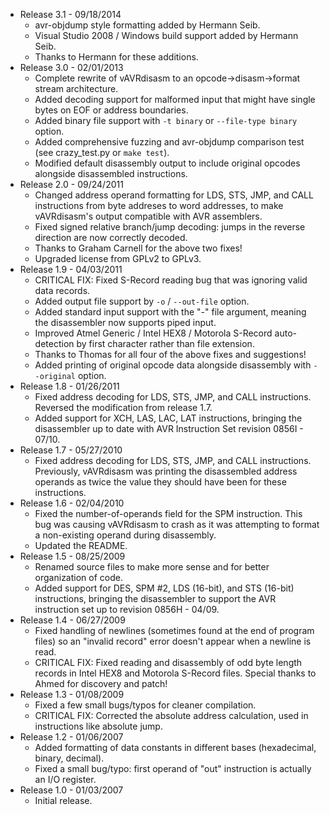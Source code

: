 * Release 3.1 - 09/18/2014
    * avr-objdump style formatting added by Hermann Seib.
    * Visual Studio 2008 / Windows build support added by Hermann Seib.
    * Thanks to Hermann for these additions.
* Release 3.0 - 02/01/2013
    * Complete rewrite of vAVRdisasm to an opcode->disasm->format stream architecture.
    * Added decoding support for malformed input that might have single bytes on EOF or address boundaries.
    * Added binary file support with `-t binary` or `--file-type binary` option.
    * Added comprehensive fuzzing and avr-objdump comparison test (see crazy_test.py or `make test`).
    * Modified default disassembly output to include original opcodes alongside disassembled instructions.
* Release 2.0 - 09/24/2011
    * Changed address operand formatting for LDS, STS, JMP, and CALL instructions from byte addreses to word addresses, to make vAVRdisasm's output compatible with AVR assemblers.
    * Fixed signed relative branch/jump decoding: jumps in the reverse direction are now correctly decoded.
    * Thanks to Graham Carnell for the above two fixes!
    * Upgraded license from GPLv2 to GPLv3.
* Release 1.9 - 04/03/2011
    * CRITICAL FIX: Fixed S-Record reading bug that was ignoring valid data records.
    * Added output file support by `-o` / `--out-file` <output file> option.
    * Added standard input support with the "-" file argument, meaning the disassembler now supports piped input.
    * Improved Atmel Generic / Intel HEX8 / Motorola S-Record auto-detection by first character rather than file extension.
    * Thanks to Thomas for all four of the above fixes and suggestions!
    * Added printing of original opcode data alongside disassembly with `--original` option.
* Release 1.8 - 01/26/2011
    * Fixed address decoding for LDS, STS, JMP, and CALL instructions. Reversed the modification from release 1.7.
    * Added support for XCH, LAS, LAC, LAT instructions, bringing the disassembler up to date with AVR Instruction Set revision 0856I - 07/10.
* Release 1.7 - 05/27/2010
    * Fixed address decoding for LDS, STS, JMP, and CALL instructions. Previously, vAVRdisasm was printing the disassembled address operands as twice the value they should have been for these instructions.
* Release 1.6 - 02/04/2010
    * Fixed the number-of-operands field for the SPM instruction. This bug was causing vAVRdisasm to crash as it was attempting to format a non-existing operand during disassembly.
    * Updated the README.
* Release 1.5 - 08/25/2009
    * Renamed source files to make more sense and for better organization of code.
    * Added support for DES, SPM #2, LDS (16-bit), and STS (16-bit) instructions, bringing the disassembler to support the AVR instruction set up to revision 0856H - 04/09.
* Release 1.4 - 06/27/2009
    * Fixed handling of newlines (sometimes found at the end of program files) so  an "invalid record" error doesn't appear when a newline is read.
    * CRITICAL FIX: Fixed reading and disassembly of odd byte length records in Intel HEX8 and Motorola S-Record files. Special thanks to Ahmed for discovery and patch!
* Release 1.3 - 01/08/2009
    * Fixed a few small bugs/typos for cleaner compilation.
    * CRITICAL FIX: Corrected the absolute address calculation, used in instructions like absolute jump.
* Release 1.2 - 01/06/2007
    * Added formatting of data constants in different bases (hexadecimal, binary, decimal).
    * Fixed a small bug/typo: first operand of "out" instruction is actually an I/O register.
* Release 1.0 - 01/03/2007
    * Initial release.

